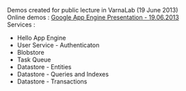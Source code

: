 <div>
Demos created for public lecture in VarnaLab (19 June 2013)
</div>
<div>
Online demos : <a href="http://gae-varna-lab.appspot.com" target="_blank" title="Google App Engine Presentation - 19.06.2013">Google App Engine Presentation - 19.06.2013</a>
</div>

<div>
Services : 
<ul>
<li>
Hello App Engine
</li>
<li>
User Service - Authenticaton
</li>
<li>
Blobstore
</li>
<li>
Task Queue
</li>
<li>
Datastore - Entities
</li>
<li>
Datastore - Queries and Indexes
</li>
<li>
Datastore - Transactions
</li>
</ul>
</div>
